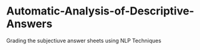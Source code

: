 # Automatic-Analysis-of-Descriptive-Answers
Grading the subjectiuve answer sheets using NLP Techniques
